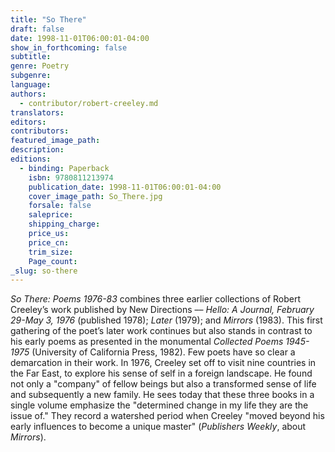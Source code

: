 ```yaml
---
title: "So There"
draft: false
date: 1998-11-01T06:00:01-04:00
show_in_forthcoming: false
subtitle:
genre: Poetry
subgenre:
language:
authors:
  - contributor/robert-creeley.md
translators:
editors:
contributors:
featured_image_path:
description:
editions:
  - binding: Paperback
    isbn: 9780811213974
    publication_date: 1998-11-01T06:00:01-04:00
    cover_image_path: So_There.jpg
    forsale: false
    saleprice:
    shipping_charge:
    price_us:
    price_cn:
    trim_size:
    Page_count:
_slug: so-there
---
```


_So There: Poems 1976-83_ combines three earlier collections of Robert Creeley’s work published by New Directions –– _Hello: A Journal, February 29-May 3, 1976_ (published 1978); _Later_ (1979); and _Mirrors_ (1983). This first gathering of the poet’s later work continues but also stands in contrast to his early poems as presented in the monumental _Collected Poems 1945-1975_ (University of California Press, 1982). Few poets have so clear a demarcation in their work. In 1976, Creeley set off to visit nine countries in the Far East, to explore his sense of self in a foreign landscape. He found not only a "company" of fellow beings but also a transformed sense of life and subsequently a new family. He sees today that these three books in a single volume emphasize the "determined change in my life they are the issue of." They record a watershed period when Creeley "moved beyond his early influences to become a unique master" (_Publishers Weekly_, about _Mirrors_).

